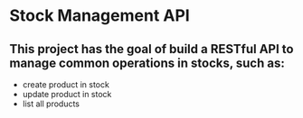 # Stock Management API
## This project has the goal of build a RESTful API to manage common operations in stocks, such as: 
  - create product in stock
  - update product in stock
  - list all products
